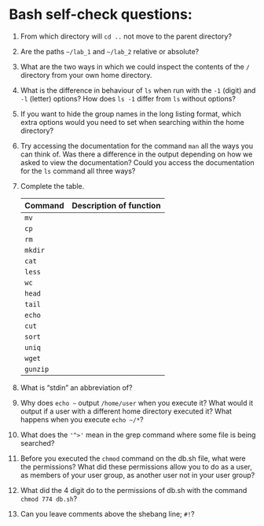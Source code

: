 # Bash self-check questions:

1. From which directory will `cd ..` not move to the parent directory?

2. Are the paths `~/lab_1` and `~/lab_2` relative or
    absolute?

3. What are the two ways in which we could inspect the contents of the `/` directory
    from your own home directory.

4. What is the difference in behaviour of `ls`
    when run with the `-1` (digit) and `-l` (letter) options? How does
    `ls -1` differ from `ls` without options?

5. If you want to hide the group names in the long listing format,
    which extra options would you need to set when searching within the home
    directory?

6. Try accessing the documentation for the command `man` all the ways
    you can think of. Was there a difference in the output depending on
    how we asked to view the documentation? Could you access the
    documentation for the `ls` command all three ways?

7. Complete the table.

    | **Command** | **Description of function** |
    | :---------- | :-------------------------- |
    | `mv`        |                             |
    | `cp`        |                             |
    | `rm`        |                             |
    | `mkdir`     |                             |
    | `cat`       |                             |
    | `less`      |                             |
    | `wc`        |                             |
    | `head`      |                             |
    | `tail`      |                             |
    | `echo`      |                             |
    | `cut`       |                             |
    | `sort`      |                             |
    | `uniq`      |                             |
    | `wget`      |                             |
    | `gunzip`    |                             |


8. What is “stdin” an abbreviation of?

9. Why does `echo ~` output `/home/user` when you execute it? What
    would it output if a user with a different home directory executed
    it? What happens when you execute `echo ~/*`?

10. What does the `'^>'` mean in the grep command where
    some file is being searched?

11. Before you executed the `chmod` command on the db.sh file,
    what were the permissions? What did these permissions allow you to
    do as a user, as members of your user group, as another user not in
    your user group?

12. What did the 4 digit do to the permissions of db.sh with the
    command `chmod 774 db.sh`?

13. Can you leave comments above the shebang line; `#!`?
